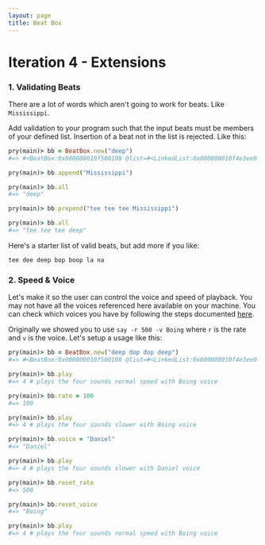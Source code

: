 ```yaml
---
layout: page
title: Beat Box
---
```


# Iteration 4 - Extensions

### 1. Validating Beats

There are a lot of words which aren't going to work for beats. Like `Mississippi`.

Add validation to your program such that the input beats must be members of your
defined list. Insertion of a beat not in the list is rejected. Like this:

```ruby
pry(main)> bb = BeatBox.new("deep")
#=> #<BeatBox:0x000000010f500108 @list=#<LinkedList:0x000000010f4e3ee0 @head=#<Node:0x000000010d179d88 @data="deep", @next_node=nil>>>

pry(main)> bb.append("Mississippi")

pry(main)> bb.all
#=> "deep"

pry(main)> bb.prepend("tee tee tee Mississippi")

pry(main)> bb.all
#=> "tee tee tee deep"
```

Here's a starter list of valid beats, but add more if you like:

```
tee dee deep bop boop la na
```

### 2. Speed & Voice

Let's make it so the user can control the voice and speed of playback. You may not have all the voices referenced here available on your machine. You can check which voices you have by following the steps documented [here](https://support.apple.com/guide/mac-help/change-the-voice-your-mac-uses-to-speak-text-mchlp2290/mac).

Originally
we showed you to use `say -r 500 -v Boing` where `r` is the rate and `v` is the
voice. Let's setup a usage like this:

```ruby
pry(main)> bb = BeatBox.new("deep dop dop deep")
#=> #<BeatBox:0x000000010f500108 @list=#<LinkedList:0x000000010f4e3ee0 @head=#<Node:0x000000010d179d88 @data="deep", @next_node=#<Node:0x000000010d179d38 @data="dop", @next_node=#<Node:0x000000010d179c70 @data="dop", @next_node=#<Node:0x000000010d179d38 @data="deep", @next_node=nil>>>>>>

pry(main)> bb.play
#=> 4 # plays the four sounds normal speed with Boing voice

pry(main)> bb.rate = 100
#=> 100

pry(main)> bb.play
#=> 4 # plays the four sounds slower with Boing voice

pry(main)> bb.voice = "Daniel"
#=> "Daniel"

pry(main)> bb.play
#=> 4 # plays the four sounds slower with Daniel voice

pry(main)> bb.reset_rate
#=> 500

pry(main)> bb.reset_voice
#=> "Boing"

pry(main)> bb.play
#=> 4 # plays the four sounds normal speed with Boing voice
```
